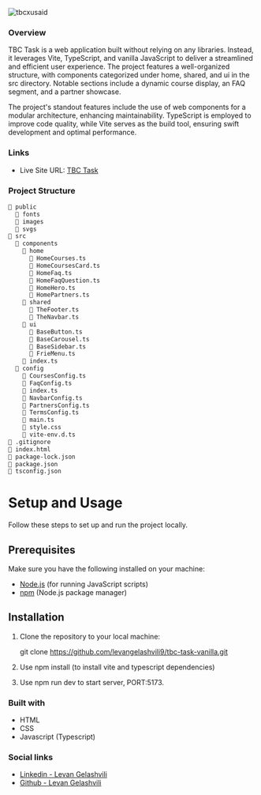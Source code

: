 ![tbcxusaid](https://static.wixstatic.com/media/dd97f4_86c58c47370442a889e9a4e9db4eb00c~mv2.png/v1/crop/x_1,y_0,w_426,h_123/fill/w_106,h_30,al_c,q_85,usm_0.66_1.00_0.01,enc_auto/Asset%201%402x.png)

### Overview

TBC Task is a web application built without relying on any libraries. Instead, it leverages Vite, TypeScript, and vanilla JavaScript to deliver a streamlined and efficient user experience. The project features a well-organized structure, with components categorized under home, shared, and ui in the src directory. Notable sections include a dynamic course display, an FAQ segment, and a partner showcase.

The project's standout features include the use of web components for a modular architecture, enhancing maintainability. TypeScript is employed to improve code quality, while Vite serves as the build tool, ensuring swift development and optimal performance.

### Links

- Live Site URL: [TBC Task](#)

### Project Structure

```bash
📁 public
  📁 fonts
  📁 images
  📁 svgs
📁 src
  📁 components
    📁 home
      📄 HomeCourses.ts
      📄 HomeCoursesCard.ts
      📄 HomeFaq.ts
      📄 HomeFaqQuestion.ts
      📄 HomeHero.ts
      📄 HomePartners.ts
    📁 shared
      📄 TheFooter.ts
      📄 TheNavbar.ts
    📁 ui
      📄 BaseButton.ts
      📄 BaseCarousel.ts
      📄 BaseSidebar.ts
      📄 FrieMenu.ts
    📄 index.ts
  📁 config
    📄 CoursesConfig.ts
    📄 FaqConfig.ts
    📄 index.ts
    📄 NavbarConfig.ts
    📄 PartnersConfig.ts
    📄 TermsConfig.ts
    📄 main.ts
    📄 style.css
    📄 vite-env.d.ts
📄 .gitignore
📄 index.html
📄 package-lock.json
📄 package.json
📄 tsconfig.json
```

# Setup and Usage

Follow these steps to set up and run the project locally.

## Prerequisites

Make sure you have the following installed on your machine:

- [Node.js](https://nodejs.org/) (for running JavaScript scripts)
- [npm](https://www.npmjs.com/) (Node.js package manager)

## Installation

1. Clone the repository to your local machine:

   git clone https://github.com/levangelashvili9/tbc-task-vanilla.git

2. Use npm install (to install vite and typescript dependencies)

3. Use npm run dev to start server, PORT:5173.

### Built with

- HTML
- CSS
- Javascript (Typescript)

### Social links

- [Linkedin - Levan Gelashvili](https://www.linkedin.com/in/levan-gelashvili-669327227/)
- [Github - Levan Gelashvili](https://github.com/levangelashvili9)
